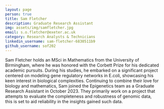 ```yaml
---
layout: page
person: true
title: Sam Fletcher
description: Graduate Research Assistant
img: assets/img/samfletcher.jpg 
email: s.o.fletcher@exeter.ac.uk
category: Research Analysts & Technicians
linkedin_username: sam-fletcher-6830511b9
github_username: sof202
---
```


Sam Fletcher holds an MSci in Mathematics from the University of Birmingham, where he was honored with the Corbett Prize for his dedicated academic pursuits. During his studies, he embarked on a significant project centered on modeling gene regulatory networks in E.coli, showcasing his keen interest in biological complexities. Continuing to combine their love for biology and mathematics, Sam joined the Epigenetics team as a Graduate Research Assistant in October 2023. They primarily work on a project that attempts to evaluate the completeness and robustness of genomic data, this is set to aid reliability in the insights gained such data.
